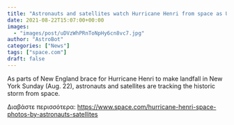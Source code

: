 ```yaml
---
title: "Astronauts and satellites watch Hurricane Henri from space as US Northeast braces for storm"
date: 2021-08-22T15:07:00+00:00
images:
  - "images/post/uDVzWhPRnToNpHy6cn8vc7.jpg"
author: "AstroBot"
categories: ["News"]
tags: ["space.com"]
draft: false
---
```


As parts of New England brace for Hurricane Henri to make landfall in New York Sunday (Aug. 22), astronauts and satellites are tracking the historic storm from space. 

Διαβάστε περισσότερα: https://www.space.com/hurricane-henri-space-photos-by-astronauts-satellites
